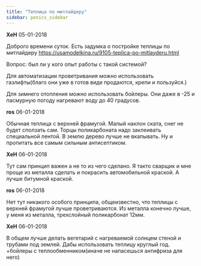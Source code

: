 ```yaml
---
title: "Теплица по митлайдеру"
sidebar: ponics_sidebar
---
```


**ХеН** 05-01-2018

Доброго времени суток. Есть задумка о постройке теплицы по митлайдеру https://usamodelkina.ru/9105-teplica-po-mitlayderu.html

Вопрос: был ли у кого опыт работы с такой системой?

Для автоматизации проветривания можно использовать газлифты(благо они уже в готов виде продаются, крепи и пользуйся.)

Для зимнего отопления можно использовать бойлеры. Они даже в -25 и пасмурную погоду нагревают воду до 40 градусов.


**ros** 06-01-2018

Обычная теплица с верхней фрамугой. Малый наклон ската, снег не будет сползать сам. Торцы поликарбоната надо заклеивать специальной лентой. В землю дерево лучше не вкапывать. Ну и пропитать все самым сильным антисептиком.


**ХеН** 06-01-2018

Тут сам принцип важен а не то из чего сделано. Я такто сварщик и мне проще из металла сделать и покрасить автомобильной краской. А лучше битумной краской.


**ros** 06-01-2018

Нет тут никакого особого принципа, общеизвестно, что теплицы с верхней фрамугой лучше проветриваются. Из металла конечно лучше, у меня из металла, трехслойный поликарбонат 12мм.


**ХеН** 06-01-2018

В общем лучше делать вегетарий с нагреваемой солнцем стеной и трубами под землей. Дабы использовать теплицу круглый год. +бойлеры с теплообменником(иначе не напасешься антифриза для него)


